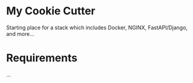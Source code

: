 # My Cookie Cutter

Starting place for a stack which includes Docker, NGINX, FastAPI/Django, and more...

# Requirements
...